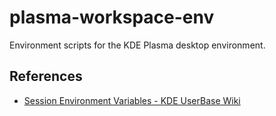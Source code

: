# plasma-workspace-env

Environment scripts for the KDE Plasma desktop environment.

## References

* [Session Environment Variables - KDE UserBase Wiki](https://userbase.kde.org/Session_Environment_Variables)
